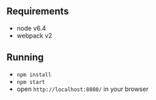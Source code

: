 ## Requirements
* node v6.4
* webpack v2

## Running
* `npm install`
* `npm start`
* open `http://localhost:8080/` in your browser

